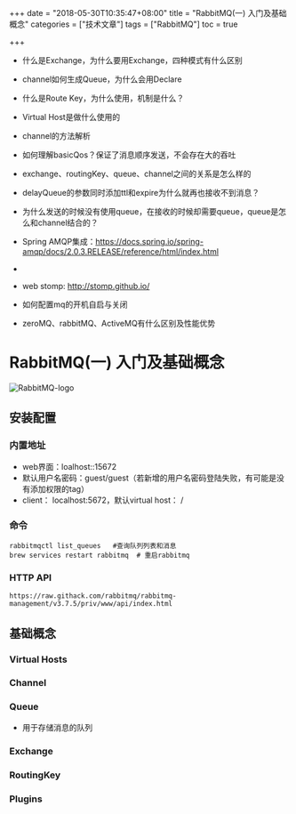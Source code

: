 +++
date = "2018-05-30T10:35:47+08:00" title = "RabbitMQ(一) 入门及基础概念" categories = ["技术文章"] tags = ["RabbitMQ"] toc = true

+++

- 什么是Exchange，为什么要用Exchange，四种模式有什么区别

- channel如何生成Queue，为什么会用Declare

- 什么是Route Key，为什么使用，机制是什么？

- Virtual Host是做什么使用的

- channel的方法解析

- 如何理解basicQos？保证了消息顺序发送，不会存在大的吞吐

- exchange、routingKey、queue、channel之间的关系是怎么样的

- delayQueue的参数同时添加ttl和expire为什么就再也接收不到消息？

- 为什么发送的时候没有使用queue，在接收的时候却需要queue，queue是怎么和channel结合的？

- Spring AMQP集成：https://docs.spring.io/spring-amqp/docs/2.0.3.RELEASE/reference/html/index.html

- [rabbitmq-cli-rabbitmqadmin]: http://www.cnblogs.com/xishuai/p/rabbitmq-cli-rabbitmqadmin.html?utm_source=gold_browser_extension

- web stomp: http://stomp.github.io/

- 如何配置mq的开机自启与关闭

- zeroMQ、rabbitMQ、ActiveMQ有什么区别及性能优势

# RabbitMQ(一) 入门及基础概念

![RabbitMQ-logo](http://www.rabbitmq.com/img/RabbitMQ-logo.svg)

## 安装配置

[Installing on Homebrew]: http://www.rabbitmq.com/install-homebrew.html



### 内置地址

- web界面：loalhost::15672   
- 默认用户名密码：guest/guest（若新增的用户名密码登陆失败，有可能是没有添加权限的tag）
- client： localhost:5672，默认virtual  host： /



### 命令

```
rabbitmqctl list_queues   #查询队列列表和消息
brew services restart rabbitmq  # 重启rabbitmq

```

### HTTP API

```
https://raw.githack.com/rabbitmq/rabbitmq-management/v3.7.5/priv/www/api/index.html
```



## 基础概念

### Virtual Hosts

### Channel

### Queue

- 用于存储消息的队列

### Exchange

### RoutingKey

### Plugins



### 

